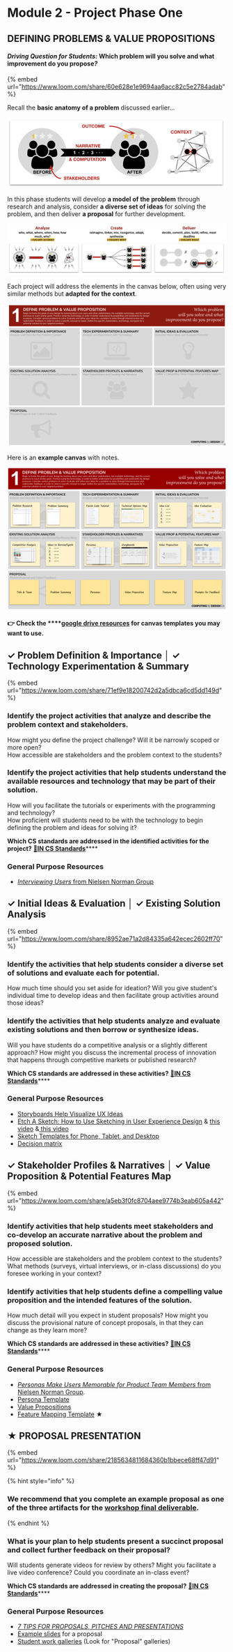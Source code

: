 # Module 2 - Project Phase One

## DEFINING PROBLEMS & VALUE PROPOSITIONS

#### _**Driving Question for Students:**_  **Which problem will you solve and what improvement do you propose**_**?**_

{% embed url="https://www.loom.com/share/60e628e1e9694aa6acc82c5e2784adab" %}

Recall the **basic anatomy of a problem** discussed earlier...

![](../.gitbook/assets/image%20%286%29.png)

In this phase students will develop **a model of the problem** through research and analysis, consider **a diverse set of ideas** for solving the problem, and then deliver **a proposal** for further development.

![](../.gitbook/assets/image%20%2814%29.png)

Each project will address the elements in the canvas below, often using very similar methods but **adapted for the context**.

![](../.gitbook/assets/image%20%283%29.png)

Here is an **example canvas** with notes.

![](../.gitbook/assets/trivia_-1-define-problem-and-propose-solution-canvas-with-notes.png)

#### 👉 Check the ****[**google drive resources**](resources.md) for canvas templates you may want to use.

## **✓ Problem Definition & Importance │ ✓ Technology Experimentation & Summary**

{% embed url="https://www.loom.com/share/71ef9e18200742d2a5dbca6cd5dd149d" %}

### Identify the project activities that analyze and describe the problem context and stakeholders.

How might you define the project challenge? Will it be narrowly scoped or more open?  
How accessible are stakeholders and the problem context to the students?

### Identify the project activities that help students understand the available resources and technology that may be part of their solution.

How will you facilitate the tutorials or experiments with the programming and technology?  
How proficient will students need to be with the technology to begin defining the problem and ideas for solving it?

**Which CS standards are addressed in the identified activities for the project?** [**🔗IN CS Standards**](https://www.doe.in.gov/sites/default/files/wf-stem/ind-k-12-computer-science-standards.pdf)\*\*\*\*

### **General Purpose Resources**

* [_Interviewing Users_ from Nielsen Norman Group](https://www.nngroup.com/articles/interviewing-users/)

## **✓ Initial Ideas & Evaluation │ ✓ Existing Solution Analysis**

{% embed url="https://www.loom.com/share/8952ae71a2d84335a642ecec2602ff70" %}

### Identify the activities that help students consider a diverse set of solutions and evaluate each for potential. 

How much time should you set aside for ideation? Will you give student's individual time to develop ideas and then facilitate group activities around those ideas? 

### Identify the activities that help students analyze and evaluate existing solutions and then borrow or synthesize ideas.

Will you have students do a competitive analysis or a slightly different approach? How might you discuss the incremental process of innovation that happens through competitive markets or published research?

**Which CS standards are addressed in these activities?** [**🔗IN CS Standards**](https://www.doe.in.gov/sites/default/files/wf-stem/ind-k-12-computer-science-standards.pdf)\*\*\*\*

### **General Purpose Resources**

* [Storyboards Help Visualize UX Ideas](https://www.nngroup.com/articles/storyboards-visualize-ideas/)
* [Etch A Sketch: How to Use Sketching in User Experience Design](https://www.interaction-design.org/literature/article/etch-a-sketch-how-to-use-sketching-in-user-experience-design) & [this video](https://www.youtube.com/watch?v=LskLyDOSfAc) &[ this video](https://www.youtube.com/watch?v=MwidSAlbEB8)
* [Sketch Templates for Phone, Tablet, and Desktop](https://drive.google.com/open?id=1Xq2I690nLybxSX_k1b0SKzcH40PCmbY3)
* [Decision matrix](https://www.nngroup.com/articles/prioritization-matrices/)

## **✓ Stakeholder Profiles & Narratives │ ✓ Value Proposition & Potential Features Map**

{% embed url="https://www.loom.com/share/a5eb3f0fc8704aee9774b3eab605a442" %}

### Identify activities that help students meet stakeholders and co-develop an accurate narrative about the problem and proposed solution. 

How accessible are stakeholders and the problem context to the students? What methods \(surveys, virtual interviews, or in-class discussions\) do you foresee working in your context?

### Identify activities that help students define a compelling value proposition and the intended features of the solution.

How much detail will you expect in student proposals? How might you discuss the provisional nature of concept proposals, in that they can change as they learn more?

**Which CS standards are addressed in these activities?** [**🔗IN CS Standards**](https://www.doe.in.gov/sites/default/files/wf-stem/ind-k-12-computer-science-standards.pdf)\*\*\*\*

### **General Purpose Resources**

* [_Personas Make Users Memorable for Product Team Members_ from Nielsen Norman Group](https://www.nngroup.com/articles/persona/).
* [Persona Template](https://drive.google.com/open?id=1osCQyHANhkd-mhSi3pqS-eDHLCoJ6HWfLkiK4UPMOkI)
* [Value Propositions](https://docs.idew.org/principles-and-practices/practices/design-practices/value-proposition)
* [Feature Mapping Template](https://docs.google.com/drawings/d/1OEoQqVJDBLXdPB3JnsXv3474TWtEQ7uTLy_Pfs-y18Q/edit?usp=sharing) ★

## **★ PROPOSAL PRESENTATION**

{% embed url="https://www.loom.com/share/2185634811684360b1bbece68ff47d91" %}

{% hint style="info" %}
### We recommend that you complete an example proposal as one of the three artifacts for the [workshop final deliverable](workshop-deliverable.md).
{% endhint %}

### **What is your plan to help students present a succinct proposal and collect further feedback on their proposal?** 

Will students generate videos for review by others?  Might you facilitate a live video conference? Could you coordinate an in-class event?

**Which CS standards are addressed in creating the proposal?** [**🔗IN CS Standards**](https://www.doe.in.gov/sites/default/files/wf-stem/ind-k-12-computer-science-standards.pdf)\*\*\*\*

### **General Purpose Resources**

* [_7 TIPS FOR PROPOSALS, PITCHES AND PRESENTATIONS_](https://www.americanexpress.com/us/small-business/openforum/articles/7-tips-for-proposals-pitches-and-presentations/)
* [Example slides](https://docs.idew.org/principles-and-practices/practices/design-practices/concept-proposals#examples) for a proposal
* [Student work galleries](https://galleries.idew.org) \(Look for "Proposal" galleries\)

